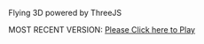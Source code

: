 Flying 3D powered by ThreeJS

MOST RECENT VERSION: [Please Click here to Play](https://rawcdn.githack.com/alperenbutun/Flying-3d/7f0f268/index.html)
